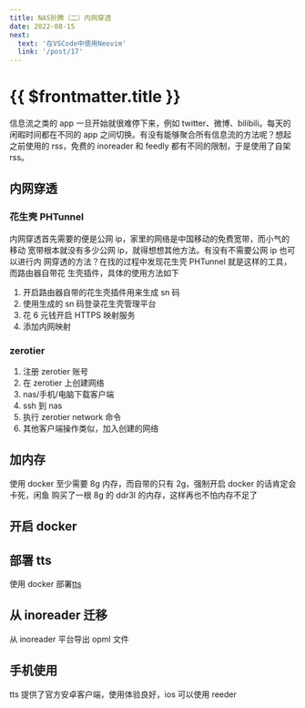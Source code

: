 ```yaml
---
title: NAS折腾（二）内网穿透
date: 2022-08-15
next:
  text: '在VSCode中使用Neovim'
  link: '/post/17'
---
```


# {{ $frontmatter.title }}

信息流之类的 app 一旦开始就很难停下来，例如 twitter、微博、bilibili。每天的
闲暇时间都在不同的 app 之间切换。有没有能够聚合所有信息流的方法呢？想起之前使用的
rss，免费的 inoreader 和 feedly 都有不同的限制，于是使用了自架 rss。

## 内网穿透

### 花生壳 PHTunnel

内网穿透首先需要的便是公网 ip，家里的网络是中国移动的免费宽带，而小气的移动
宽带根本就没有多少公网 ip，就得想想其他方法。有没有不需要公网 ip 也可以进行内
网穿透的方法？在找的过程中发现花生壳 PHTunnel 就是这样的工具，而路由器自带花
生壳插件，具体的使用方法如下

1. 开启路由器自带的花生壳插件用来生成 sn 码
2. 使用生成的 sn 码登录花生壳管理平台
3. 花 6 元钱开启 HTTPS 映射服务
4. 添加内网映射

### zerotier

1. 注册 zerotier 账号
2. 在 zerotier 上创建网络
3. nas/手机/电脑下载客户端
4. ssh 到 nas
5. 执行 zerotier network 命令
6. 其他客户端操作类似，加入创建的网络

## 加内存

使用 docker 至少需要 8g 内存，而自带的只有 2g，强制开启 docker 的话肯定会卡死，闲鱼
购买了一根 8g 的 ddr3l 的内存，这样再也不怕内存不足了

## 开启 docker

## 部署 tts

使用 docker 部署[tts](https://ttrss.henry.wang/zh/#%E5%85%B3%E4%BA%8E)

## 从 inoreader 迁移

从 inoreader 平台导出 opml 文件

## 手机使用

tts 提供了官方安卓客户端，使用体验良好，ios 可以使用 reeder
